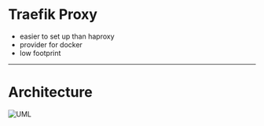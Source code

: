 # Traefik Proxy

* easier to set up than haproxy
* provider for docker
* low footprint

---

# Architecture

![UML](http://localhost/svg/oyjFILKeAKfCJSlCLeZcuWo1CBbYkRZoG585EObv9QMvEI0v69ih5W00)
